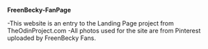 **FreenBecky-FanPage**

-This website is an entry to the Landing Page project from TheOdinProject.com
-All photos used for the site are from Pinterest uploaded by FreenBecky Fans.
